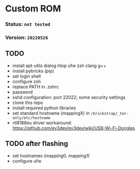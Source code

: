 # Custom ROM

### Status: `not tested`
### Version: `20220526`

## TODO
- install apt-utils dialog htop ufw zsh clang g++
- install pybricks (pip)
- set login shell
- configure zsh
- replace PATH in .zshrc
- password
- sshd configuration: port 22022; some security settings
- clone this repo
- install required python libraries
- set standard hostname (mappingX) in `/brickstrap/_tar-only/etc/hostname`
- rtl8188eu driver workaround: https://github.com/ev3dev/ev3dev/wiki/USB-Wi-Fi-Dongles

## TODO after flashing
- set hostnames (mapping0, mapping1)
- configure ufw